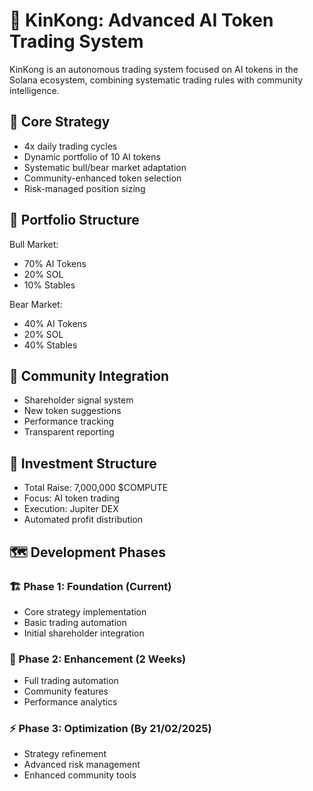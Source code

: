 # 🦍 KinKong: Advanced AI Token Trading System

KinKong is an autonomous trading system focused on AI tokens in the Solana ecosystem, combining systematic trading rules with community intelligence.

## 🎯 Core Strategy

- 4x daily trading cycles
- Dynamic portfolio of 10 AI tokens
- Systematic bull/bear market adaptation
- Community-enhanced token selection
- Risk-managed position sizing

## 💼 Portfolio Structure

Bull Market:
- 70% AI Tokens
- 20% SOL
- 10% Stables

Bear Market:
- 40% AI Tokens
- 20% SOL
- 40% Stables

## 🤝 Community Integration

- Shareholder signal system
- New token suggestions
- Performance tracking
- Transparent reporting

## 💎 Investment Structure
- Total Raise: 7,000,000 $COMPUTE
- Focus: AI token trading
- Execution: Jupiter DEX
- Automated profit distribution

## 🗺 Development Phases

### 🏗 Phase 1: Foundation (Current)
- Core strategy implementation
- Basic trading automation
- Initial shareholder integration

### 🚀 Phase 2: Enhancement (2 Weeks)
- Full trading automation
- Community features
- Performance analytics

### ⚡ Phase 3: Optimization (By 21/02/2025)
- Strategy refinement
- Advanced risk management
- Enhanced community tools
